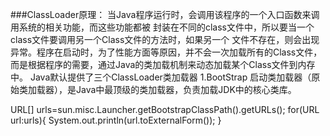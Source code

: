 ###ClassLoader原理：
   当Java程序运行时，会调用该程序的一个入口函数来调用系统的相关功能，而这些功能都被
封装在不同的class文件中，所以要当一个class文件要调用另一个Class文件的方法时，如果另一个
文件不存在，则会出现异常。程序在启动时，为了性能方面等原因，并不会一次加载所有的Class文件，
而是根据程序的需要，通过Java的类加载机制来动态加载某个Class文件到内存中。
    Java默认提供了三个ClassLoader类加载器
    1.BootStrap 启动类加载器（原始类加载器），是Java中最顶级的类加载器，负责加载JDK中的核心类库。
     
URL[]  urls=sun.misc.Launcher.getBootstrapClassPath().getURLs();
for(URL url:urls){
  System.out.println(url.toExternalForm());
}

 
